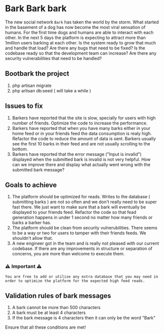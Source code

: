 # Bark Bark bark

The new social network `Bark` has taken the world by the storm. What started in the basement of a dog has now become the most viral sensation of humans.
For the first time dogs and humans are able to interact with each other. In the next 5 days the platform is expecting to attract more than 1million users
barking at each other. Is the system ready to grow that much and handle that load? Are there any bugs that need to be fixed? Is the codebase ready so that the development team can increase? Are there any security vulnerabilities that need to be handled?

## Bootbark the project

1. php artisan migrate
2. php artisan db:seed ( will take a while )

## Issues to fix 

1. Barkers have reported that the site is slow, specially for users with high number of friends. Optimize the code to increase the performance.
2. Barkers have reported that when you have many barks either in your home feed or in your friends feed the data consumption is realy high. Refactor the code to reduce the amount of data is sent. Barkers usually see the first 10 barks in their feed and are not usually scrolling to the bottom.
3. Barkers have reported that the error message ("Input is invalid") displayed when the submitted bark is invalid is not very helpful. How can we improve there and display what actually went wrong with the submitted bark message?

## Goals to achieve

1. The platform should be optimized for reads. Writes to the database ( submitting barks ) are not so often and we don't really need to be super fast there. We just want to make sure that a bark will eventually be displayed to your friends feed. 
Refactor the code so that fead generation happens in under 1 second no matter how many friends or barks a barker has.
2. The platform should be clean from security vulnerubilities. There seems to be a way or two for users to tamper with their friends feeds. We shouldn't allow that.
3. A new engineer got in the team and is really not pleased with our current codebase. If there are any improvements in structure or separation of concerns, you are more than welcome to execute them.

### ⚠️ Important ⚠️
```
You are free to add or utilise any extra database that you may need in order to optimize the platform for the expected high feed reads.
```

## Validation rules of bark messages

1. A bark cannot be more than 500 characters
2. A bark must be at least 4 characters
3. If the bark message is 4 characters then it can only be the word "Bark"

Ensure that all these conditions are met!


